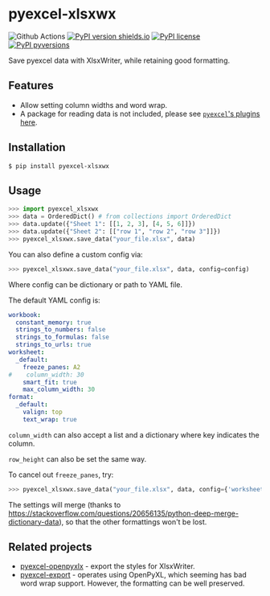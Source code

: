# pyexcel-xlsxwx

![Github Actions](https://github.com/patarapolw/pyexcel-xlsxwx/actions/workflows/test.yml/badge.svg)
[![PyPI version shields.io](https://img.shields.io/pypi/v/pyexcel_xlsxwx.svg)](https://pypi.python.org/pypi/pyexcel_xlsxwx/)
[![PyPI license](https://img.shields.io/pypi/l/pyexcel_xlsxwx.svg)](https://pypi.python.org/pypi/pyexcel_xlsxwx/)
[![PyPI pyversions](https://img.shields.io/pypi/pyversions/pyexcel_xlsxwx.svg)](https://pypi.python.org/pypi/pyexcel_xlsxwx/)

Save pyexcel data with XlsxWriter, while retaining good formatting.

## Features

- Allow setting column widths and word wrap.
- A package for reading data is not included, please see [`pyexcel`'s plugins here](https://github.com/pyexcel/pyexcel#available-plugins).

## Installation

```commandline
$ pip install pyexcel-xlsxwx
```

## Usage

```python
>>> import pyexcel_xlsxwx
>>> data = OrderedDict() # from collections import OrderedDict
>>> data.update({"Sheet 1": [[1, 2, 3], [4, 5, 6]]})
>>> data.update({"Sheet 2": [["row 1", "row 2", "row 3"]]})
>>> pyexcel_xlsxwx.save_data("your_file.xlsx", data)
```

You can also define a custom config via:
```python
>>> pyexcel_xlsxwx.save_data("your_file.xlsx", data, config=config)
```
Where config can be dictionary or path to YAML file.

The default YAML config is:

```yaml
workbook:
  constant_memory: true
  strings_to_numbers: false
  strings_to_formulas: false
  strings_to_urls: true
worksheet:
  _default:
    freeze_panes: A2
#    column_width: 30
    smart_fit: true
    max_column_width: 30
format:
  _default:
    valign: top
    text_wrap: true
```
`column_width` can also accept a list and a dictionary where key indicates the column.

`row_height` can also be set the same way.

To cancel out `freeze_panes`, try:

```python
>>> pyexcel_xlsxwx.save_data("your_file.xlsx", data, config={'worksheet': {'_default': {'freeze_panes': None}}})
```

The settings will merge (thanks to https://stackoverflow.com/questions/20656135/python-deep-merge-dictionary-data), so that the other formattings won't be lost.

## Related projects

- [pyexcel-openpyxlx](https://github.com/patarapolw/pyexcel-openpyxlx) - export the styles for XlsxWriter.
- [pyexcel-export](https://github.com/patarapolw/pyexcel-export) - operates using OpenPyXL, which seeming has bad word wrap support. However, the formatting can be well preserved.
